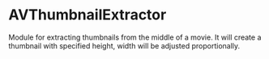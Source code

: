 # AVThumbnailExtractor
Module for extracting thumbnails from the middle of a movie. It will create  a thumbnail with specified height, width will be adjusted proportionally.
